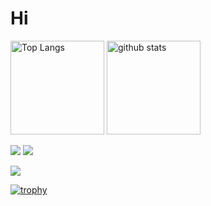 # Hi

<p align="left"> 
  <img alt="Top Langs" height="150px" src="https://github-readme-stats.vercel.app/api/top-langs/?username=RyotaAbe1014&layout=compact&count_private=true&show_icons=true" />
  <img alt="github stats" height="150px" src="https://github-readme-stats.vercel.app/api?username=RyotaAbe1014&count_private=true&show_icons=true&show_icons=true" />
</p>

![](https://github-profile-summary-cards.vercel.app/api/cards/stats?username=RyotaAbe1014)
![](https://github-profile-summary-cards.vercel.app/api/cards/repos-per-language?username=RyotaAbe1014)

![](https://github-profile-summary-cards.vercel.app/api/cards/profile-details?username=RyotaAbe1014)

[![trophy](https://github-profile-trophy.vercel.app/?username=RyotaAbe1014&column=7
)](https://github.com/ryo-ma/github-profile-trophy)



